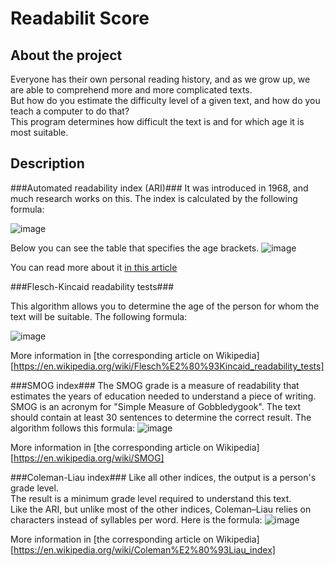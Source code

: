 # Readabilit Score

## About the project
Everyone has their own personal reading history, and as we grow up, we are able to comprehend more and more complicated texts. <br/> 
But how do you estimate the difficulty level of a given text, and how do you teach a computer to do that? <br/> 
This program determines how difficult the text is and for which age it is most suitable.

## Description

###Automated readability index (ARI)###
It was introduced in 1968, and much research works on this. The index is calculated by the following formula:

![image](https://github.com/Hubertoom/Readability_Score/assets/137101859/d7866fde-77e3-4b7d-8fa5-b1a90767f7b7)

Below you can see the table that specifies the age brackets.
![image](https://github.com/Hubertoom/Readability_Score/assets/137101859/94329090-bf72-448f-b60d-ccb9443ce95c)

You can read more about it [in this article](https://en.wikipedia.org/wiki/Automated_readability_index)

###Flesch-Kincaid readability tests###

This algorithm allows you to determine the age of the person for whom the text will be suitable.
The following formula: 

![image](https://github.com/Hubertoom/Readability_Score/assets/137101859/95ae807b-11a1-446a-b4f3-ad818ef88d2c)

More information in [the corresponding article on Wikipedia][https://en.wikipedia.org/wiki/Flesch%E2%80%93Kincaid_readability_tests]

###SMOG index###
The SMOG grade is a measure of readability that estimates the years of education needed to understand a piece of writing. <br/>
SMOG is an acronym for "Simple Measure of Gobbledygook". 
The text should contain at least 30 sentences to determine the correct result.
The algorithm follows this formula: 
![image](https://github.com/Hubertoom/Readability_Score/assets/137101859/4dbc8076-e0d1-4182-b681-8b74f169e74f)

More information in [the corresponding article on Wikipedia][https://en.wikipedia.org/wiki/SMOG]

###Coleman-Liau index###
Like all other indices, the output is a person's grade level. <br/> 
The result is a minimum grade level required to understand this text. <br/>
Like the ARI, but unlike most of the other indices, Coleman–Liau relies on characters instead of syllables per word.
Here is the formula:
![image](https://github.com/Hubertoom/Readability_Score/assets/137101859/fcf01915-34ca-4787-ae9a-32cbc5a475cb)

More information in [the corresponding article on Wikipedia][https://en.wikipedia.org/wiki/Coleman%E2%80%93Liau_index]

